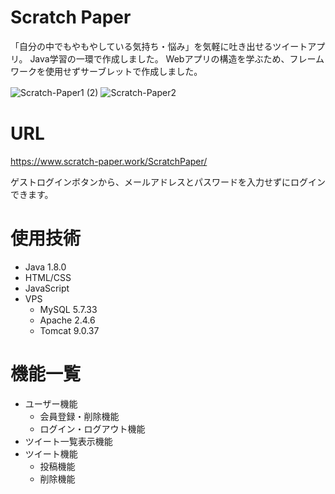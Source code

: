 # Scratch Paper
 
「自分の中でもやもやしている気持ち・悩み」を気軽に吐き出せるツイートアプリ。
Java学習の一環で作成しました。
Webアプリの構造を学ぶため、フレームワークを使用せずサーブレットで作成しました。
 
![Scratch-Paper1 (2)](https://user-images.githubusercontent.com/68217595/110087614-370d6f00-7dd7-11eb-80d5-5b14ad2596c7.jpg)
![Scratch-Paper2](https://user-images.githubusercontent.com/68217595/110087851-86539f80-7dd7-11eb-9389-d772e4d82132.jpg)
　
 # URL
 
 https://www.scratch-paper.work/ScratchPaper/
 
 ゲストログインボタンから、メールアドレスとパスワードを入力せずにログインできます。
 
 # 使用技術
  
 - Java 1.8.0
 - HTML/CSS
 - JavaScript
 - VPS
   - MySQL 5.7.33
   - Apache 2.4.6
   - Tomcat 9.0.37

# 機能一覧
 
- ユーザー機能
  - 会員登録・削除機能
  - ログイン・ログアウト機能
- ツイート一覧表示機能
- ツイート機能
  - 投稿機能
  - 削除機能
